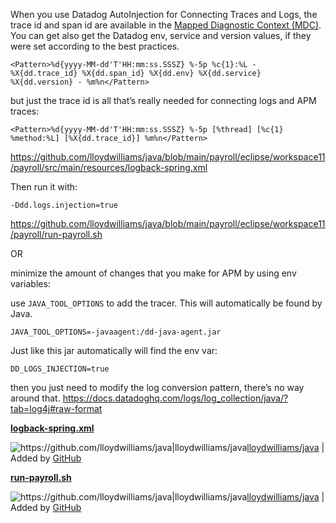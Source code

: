 When you use Datadog AutoInjection for Connecting Traces and Logs, the trace id and span id are available in the [Mapped Diagnostic Context (MDC)](https://logback.qos.ch/manual/mdc.html). You can get also get the Datadog env, service and version values, if they were set according to the best practices.

```
<Pattern>%d{yyyy-MM-dd'T'HH:mm:ss.SSSZ} %-5p %c{1}:%L - %X{dd.trace_id} %X{dd.span_id} %X{dd.env} %X{dd.service} %X{dd.version} - %m%n</Pattern>           
```

but just the trace id is all that’s really needed for connecting logs and APM traces:

```
<Pattern>%d{yyyy-MM-dd'T'HH:mm:ss.SSSZ} %-5p [%thread] [%c{1} %method:%L] [%X{dd.trace_id}] %m%n</Pattern>       
```

https://github.com/lloydwilliams/java/blob/main/payroll/eclipse/workspace11/payroll/src/main/resources/logback-spring.xml



Then run it with:

```
-Ddd.logs.injection=true
```

https://github.com/lloydwilliams/java/blob/main/payroll/eclipse/workspace11/payroll/run-payroll.sh



OR

minimize the amount of changes that you make for APM by using env variables:

use `JAVA_TOOL_OPTIONS` to add the tracer. This will automatically be found by Java.

```
JAVA_TOOL_OPTIONS=-javaagent:/dd-java-agent.jar
```

Just like this jar automatically will find the env var:

```
DD_LOGS_INJECTION=true
```

then you just need to modify the log conversion pattern, there’s no way around that.
https://docs.datadoghq.com/logs/log_collection/java/?tab=log4j#raw-format



**[logback-spring.xml](https://github.com/lloydwilliams/java/blob/main/payroll/eclipse/workspace11/payroll/src/main/resources/logback-spring.xml)**

![<https://github.com/lloydwilliams/java|lloydwilliams/java>](https://slack-imgs.com/?c=1&o1=wi32.he32.si&url=https%3A%2F%2Fslack.github.com%2Fstatic%2Fimg%2Ffavicon-neutral.png)[lloydwilliams/java](https://github.com/lloydwilliams/java) | Added by [GitHub](https://dd.slack.com/services/B01UE8GJNHG)

**[run-payroll.sh](https://github.com/lloydwilliams/java/blob/main/payroll/eclipse/workspace11/payroll/run-payroll.sh)**

![<https://github.com/lloydwilliams/java|lloydwilliams/java>](https://slack-imgs.com/?c=1&o1=wi32.he32.si&url=https%3A%2F%2Fslack.github.com%2Fstatic%2Fimg%2Ffavicon-neutral.png)[lloydwilliams/java](https://github.com/lloydwilliams/java) | Added by [GitHub](https://dd.slack.com/services/B01UE8GJNHG)